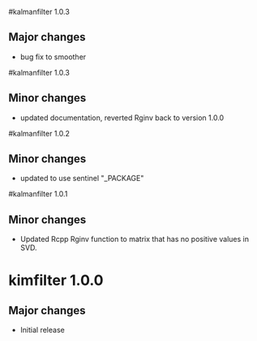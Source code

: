 #kalmanfilter 1.0.3

## Major changes

* bug fix to smoother

#kalmanfilter 1.0.3

## Minor changes

* updated documentation, reverted Rginv back to version 1.0.0

#kalmanfilter 1.0.2

## Minor changes

* updated to use sentinel "_PACKAGE"

#kalmanfilter 1.0.1

## Minor changes

* Updated Rcpp Rginv function to matrix that has no positive values in SVD.

# kimfilter 1.0.0

## Major changes

* Initial release
